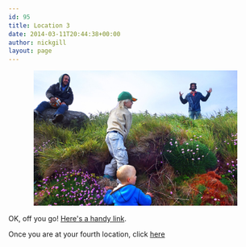 ```yaml
---
id: 95
title: Location 3
date: 2014-03-11T20:44:38+00:00
author: nickgill
layout: page
---
```


<p align="center">
<img src="../sb15.jpg" width="80%" alt="legend" />
</p>
<p>
OK, off you go! <a href="https://what3words.com/">Here's a handy link</a>. 

</p><p>
Once you are at your fourth location, click <a href = "p16">here</a>
</p>

